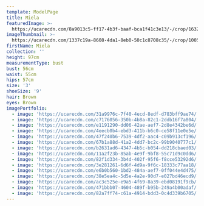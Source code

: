 ```yaml
---
template: ModelPage
title: Miela
featuredImage: >-
  https://ucarecdn.com/8a9013c5-ff17-4b3f-baaf-bca1f41c3e13/-/crop/1632x853/0,644/-/preview/
imageThumbnail: >-
  https://ucarecdn.com/1337c19a-8608-4da1-8eb0-50c1c8708c35/-/crop/1005x1121/55,0/-/preview/
firstName: Miela
collection: ''
height: 97cm
measurementType: bust
bust: 56cm
waist: 55cm
hips: 57cm
size: '3'
shoeSize: '9'
hair: Brown
eyes: Brown
imagePortfolio:
  - image: 'https://ucarecdn.com/31a9976c-7f40-4ecd-8edf-d783bff9ae74/'
  - image: 'https://ucarecdn.com/c7176056-350b-4b8a-82c1-2ddb16f7a804/'
  - image: 'https://ucarecdn.com/e1191290-dd06-42ae-aef7-2d8e4342be6d/'
  - image: 'https://ucarecdn.com/4eecb0b4-ebd3-411b-b6c0-ce58f11e0e5e/'
  - image: 'https://ucarecdn.com/47f240b6-7539-4df2-aac4-c09b913cf196/'
  - image: 'https://ucarecdn.com/67b1a88d-41a2-4dd7-bc2c-99b9040777c1/'
  - image: 'https://ucarecdn.com/b2631ad6-4347-4b5c-b054-dd218cbaed03/'
  - image: 'https://ucarecdn.com/11a2f23b-85ab-4e9f-9bf8-55c71d9c0dd6/'
  - image: 'https://ucarecdn.com/82f1d334-3b4d-402f-95f6-f8cce53292d6/'
  - image: 'https://ucarecdn.com/3e281261-6d6f-4d9a-9f6c-18333c77aa18/'
  - image: 'https://ucarecdn.com/e6b0b560-1bd2-484a-aef7-0ff044e4d475/'
  - image: 'https://ucarecdn.com/38e5ea4c-5d5e-4a2e-90d7-e027bd46ecd9/'
  - image: 'https://ucarecdn.com/ac3c525e-e9a5-4f69-8a39-ebd08191f9cb/'
  - image: 'https://ucarecdn.com/471bbb07-4604-489f-b95b-249a4b00adaf/'
  - image: 'https://ucarecdn.com/82a7ff74-c61a-4914-bdd3-0c4d339b6705/'
---
```


